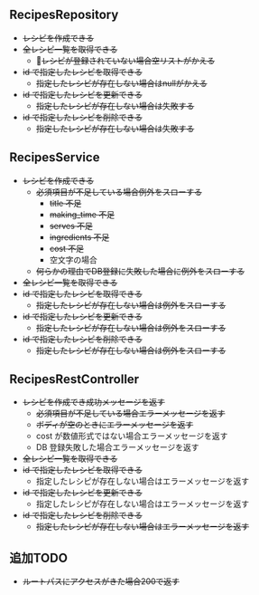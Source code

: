 ## RecipesRepository
- ~~レシピを作成できる~~
- ~~全レシピ一覧を取得できる~~
    - ~~レシピが登録されていない場合空リストがかえる~~
- ~~id で指定したレシピを取得できる~~
    - ~~指定したレシピが存在しない場合はnullがかえる~~
- ~~id で指定したレシピを更新できる~~
    - ~~指定したレシピが存在しない場合は失敗する~~
- ~~id で指定したレシピを削除できる~~
    - ~~指定したレシピが存在しない場合は失敗する~~

## RecipesService
- ~~レシピを作成できる~~
    - ~~必須項目が不足している場合例外をスローする~~
        - ~~title 不足~~
        - ~~making_time 不足~~
        - ~~serves 不足~~
        - ~~ingredients 不足~~
        - ~~cost 不足~~
        - 空文字の場合
    - ~~何らかの理由でDB登録に失敗した場合に例外をスローする~~
- ~~全レシピ一覧を取得できる~~
- ~~id で指定したレシピを取得できる~~
    - ~~指定したレシピが存在しない場合は例外をスローする~~
- ~~id で指定したレシピを更新できる~~
    - ~~指定したレシピが存在しない場合は例外をスローする~~
- ~~id で指定したレシピを削除できる~~
    - ~~指定したレシピが存在しない場合は例外をスローする~~

## RecipesRestController
- ~~レシピを作成でき成功メッセージを返す~~
    - ~~必須項目が不足している場合エラーメッセージを返す~~
    - ~~ボディが空のときにエラーメッセージを返す~~
    - cost が数値形式ではない場合エラーメッセージを返す
    - DB 登録失敗した場合エラーメッセージを返す
- ~~全レシピ一覧を取得できる~~
- ~~id で指定したレシピを取得できる~~
    - 指定したレシピが存在しない場合はエラーメッセージを返す
- ~~id で指定したレシピを更新できる~~
    - 指定したレシピが存在しない場合はエラーメッセージを返す
- ~~id で指定したレシピを削除できる~~
    - ~~指定したレシピが存在しない場合はエラーメッセージを返す~~

## 追加TODO
- ~~ルートパスにアクセスがきた場合200で返す~~
